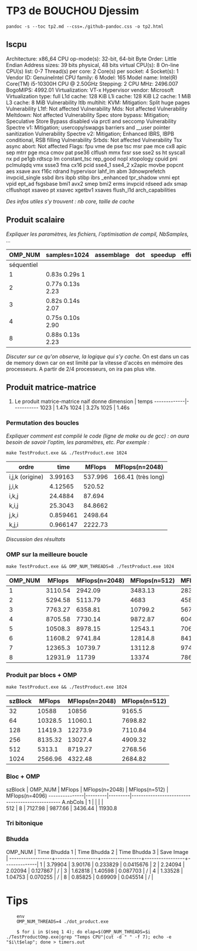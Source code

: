 

# TP3 de BOUCHOU Djessim

`pandoc -s --toc tp2.md --css=./github-pandoc.css -o tp2.html`





## lscpu

Architecture:                    x86_64
CPU op-mode(s):                  32-bit, 64-bit
Byte Order:                      Little Endian
Address sizes:                   39 bits physical, 48 bits virtual
CPU(s):                          8
On-line CPU(s) list:             0-7
Thread(s) per core:              2
Core(s) per socket:              4
Socket(s):                       1
Vendor ID:                       GenuineIntel
CPU family:                      6
Model:                           165
Model name:                      Intel(R) Core(TM) i5-10300H CPU @ 2.50GHz
Stepping:                        2
CPU MHz:                         2496.007
BogoMIPS:                        4992.01
Virtualization:                  VT-x
Hypervisor vendor:               Microsoft
Virtualization type:             full
L1d cache:                       128 KiB
L1i cache:                       128 KiB
L2 cache:                        1 MiB
L3 cache:                        8 MiB
Vulnerability Itlb multihit:     KVM: Mitigation: Split huge pages
Vulnerability L1tf:              Not affected
Vulnerability Mds:               Not affected
Vulnerability Meltdown:          Not affected
Vulnerability Spec store bypass: Mitigation; Speculative Store Bypass disabled via prctl and seccomp
Vulnerability Spectre v1:        Mitigation; usercopy/swapgs barriers and __user pointer sanitization
Vulnerability Spectre v2:        Mitigation; Enhanced IBRS, IBPB conditional, RSB filling
Vulnerability Srbds:             Not affected
Vulnerability Tsx async abort:   Not affected
Flags:                           fpu vme de pse tsc msr pae mce cx8 apic sep mtrr pge mca cmov pat pse36 clflush mmx fxsr sse sse2 ss ht syscall nx pd
                                 pe1gb rdtscp lm constant_tsc rep_good nopl xtopology cpuid pni pclmulqdq vmx ssse3 fma cx16 pcid sse4_1 sse4_2 x2apic
                                  movbe popcnt aes xsave avx f16c rdrand hypervisor lahf_lm abm 3dnowprefetch invpcid_single ssbd ibrs ibpb stibp ibrs
                                 _enhanced tpr_shadow vnmi ept vpid ept_ad fsgsbase bmi1 avx2 smep bmi2 erms invpcid rdseed adx smap clflushopt xsaveo
                                 pt xsavec xgetbv1 xsaves flush_l1d arch_capabilities

*Des infos utiles s'y trouvent : nb core, taille de cache*



## Produit scalaire 

*Expliquer les paramètres, les fichiers, l'optimisation de compil, NbSamples, ...*

OMP_NUM    | samples=1024 | assemblage |    dot    |  speedup  |  efficacité
-----------|--------------|------------|-----------|-----------|--------------
séquentiel |                                            
1          |                  0.83s        0.29s         1
2          |                  0.77s        0.13s        2.23
3          |                  0.82s        0.14s        2.07
4          |                  0.75s        0.10s        2.90            
8          |                  0.88s        0.13s        2.23 


*Discuter sur ce qu'on observe, la logique qui s'y cache.*
On est dans un cas de memory down car on est limité par la vitesse d'accès en mémoire des processeurs. A partir de 2/4 processeurs, on ira pas plus vite.



## Produit matrice-matrice
1. Le produit matrice-matrice naif donne
  dimension  |   temps 
-------------|-----------
    1023     |   1.47s
    1024     |   3.27s
    1025     |   1.46s


### Permutation des boucles

*Expliquer comment est compilé le code (ligne de make ou de gcc) : on aura besoin de savoir l'optim, les paramètres, etc. Par exemple :*

`make TestProduct.exe && ./TestProduct.exe 1024`


  ordre           | time    | MFlops  | MFlops(n=2048) 
------------------|---------|---------|----------------
i,j,k (origine)   | 3.99163 | 537.996 |166.41 (très long)        
j,i,k             | 4.12565 | 520.52  |    
i,k,j             | 24.4884 |  87.694 |    
k,i,j             | 25.3043 |  84.8662|    
j,k,i             | 0.859461| 2498.64 |    
k,j,i             | 0.966147| 2222.73 |    


*Discussion des résultats*



### OMP sur la meilleure boucle 

`make TestProduct.exe && OMP_NUM_THREADS=8 ./TestProduct.exe 1024`

  OMP_NUM         | MFlops  | MFlops(n=2048) | MFlops(n=512)  | MFlops(n=4096)
------------------|---------|----------------|----------------|---------------
1                 | 3110.54 |    2942.09     |     3483.13    |    2836.29                            
2                 | 5294.58 |    5113.79     |     4683       |    4586.66                          
3                 | 7763.27 |    6358.81     |     10799.2    |    5678.53                        
4                 | 8705.58 |    7730.14     |     9872.87    |    6044.99                         
5                 | 10508.3 |    8978.15     |     12543.1    |    7067.19                                      
6                 | 11608.2 |    9741.84     |     12814.8    |    8415.41                                     
7                 | 12365.3 |    10739.7     |     13112.8    |    9747.24                                     
8                 | 12931.9 |    11739       |     13374      |    7867.05                                 




### Produit par blocs + OMP

`make TestProduct.exe && ./TestProduct.exe 1024`

  szBlock         | MFlops  | MFlops(n=2048) | MFlops(n=512)  |
------------------|---------|----------------|----------------|
32                | 10588   |     10856      |    9165.5      |                     
64                | 10328.5 |    11060.1     |    7698.82     |               
128               | 11419.3 |    12273.9     |    7110.84     |                  
256               | 8135.32 |    13027.4     |    4909.32     |                                   
512               | 5313.1  |    8719.27     |    2768.56     |                 
1024              | 2566.96 |    4322.48     |    2684.82     |                     




### Bloc + OMP



  szBlock      | OMP_NUM | MFlops  | MFlops(n=2048) | MFlops(n=512)  | MFlops(n=4096)
---------------|---------|---------|------------------------------------------------
A.nbCols       |  1      |         |                |                |              
512            |  8      | 7127.98 |     9877.66    |    3436.44     |    11930.8




### Tri bitonique


### Bhudda

  OMP_NUM         |  Time Bhudda 1   |  Time Bhudda 2  |  Time Bhudda 3  |  Save Image  |
------------------+------------------+-----------------+-----------------+--------------|
1                 |     3.79904      |     3.90176     |     0.233829    |  0.0415676   |
2                 |     2.24094      |     2.02094     |     0.127867    |      /       |
3                 |     1.62818      |     1.40598     |     0.087703    |      /       |
4                 |     1.33528      |     1.04753     |     0.070255    |      /       |
8                 |     0.85825      |     0.69909     |     0.045514    |      /       |

# Tips 

```
	env 
	OMP_NUM_THREADS=4 ./dot_product.exe
```

```
    $ for i in $(seq 1 4); do elap=$(OMP_NUM_THREADS=$i ./TestProductOmp.exe|grep "Temps CPU"|cut -d " " -f 7); echo -e "$i\t$elap"; done > timers.out
```